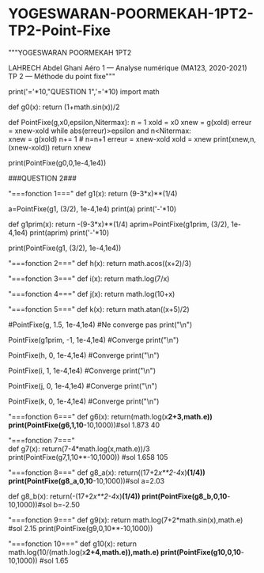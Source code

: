 # YOGESWARAN-POORMEKAH-1PT2-TP2-Point-Fixe

"""YOGESWARAN POORMEKAH 1PT2

LAHRECH Abdel Ghani
Aéro 1 — Analyse numérique (MA123, 2020-2021)
TP 2 — Méthode du point fixe"""

print('='*10,"QUESTION 1",'='*10)
import math

def g0(x):
    return (1+math.sin(x))/2

def PointFixe(g,x0,epsilon,Nitermax):
    n = 1
    xold = x0
    xnew = g(xold)
    erreur = xnew-xold
    while abs(erreur)>epsilon and n<Nitermax:      
        xnew = g(xold)
        n+= 1        # n=n+1
        erreur = xnew-xold
        xold = xnew
        print(xnew,n,(xnew-xold)) 
    return xnew

print(PointFixe(g0,0,1e-4,1e4))



###QUESTION 2###

"===fonction 1==="
def g1(x):
    return (9-3*x)**(1/4)

a=PointFixe(g1, (3/2), 1e-4,1e4)
print(a)
print('-'*10)

def g1prim(x):
    return -(9-3*x)**(1/4)
aprim=PointFixe(g1prim, (3/2), 1e-4,1e4)
print(aprim)
print('-'*10)

print(PointFixe(g1, (3/2), 1e-4,1e4))    

"===fonction 2==="
def h(x):
    return math.acos((x+2)/3)

"===fonction 3==="
def i(x):
    return math.log(7/x)

"===fonction 4==="
def j(x):
    return math.log(10+x)

"===fonction 5==="
def k(x):
    return math.atan((x+5)/2)


#PointFixe(g, 1.5, 1e-4,1e4) #Ne converge pas
print("\n")

PointFixe(g1prim, -1, 1e-4,1e4) #Converge
print("\n")


PointFixe(h, 0, 1e-4,1e4) #Converge
print("\n")


PointFixe(i, 1, 1e-4,1e4) #Converge
print("\n")

PointFixe(j, 0, 1e-4,1e4) #Converge
print("\n")


PointFixe(k, 0, 1e-4,1e4) #Converge
print("\n")


"===fonction 6==="
def g6(x):
    return(math.log(x**2+3,math.e))
print(PointFixe(g6,1,10**-10,1000))#sol 1.873 40

"===fonction 7==="   
def g7(x):
    return(7-4*math.log(x,math.e))/3
print(PointFixe(g7,1,10**-10,1000)) #sol 1.658 105

"===fonction 8==="
def g8_a(x):
    return((17+2*x**2-4*x)**(1/4))
print(PointFixe(g8_a,0,10**-10,1000))#sol a=2.03

def g8_b(x):
    return(-(17+2*x**2-4*x)**(1/4))
print(PointFixe(g8_b,0,10**-10,1000))#sol b=-2.50

"===fonction 9==="
def g9(x):
    return math.log(7+2*math.sin(x),math.e) #sol 2.15
print(PointFixe(g9,0,10**-10,1000))

"===fonction 10==="
def g10(x):
    return math.log(10/(math.log(x**2+4,math.e)),math.e)
print(PointFixe(g10,0,10**-10,1000)) #sol 1.65


    




    
    

        
